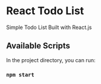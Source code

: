 # React Todo List
Simple Todo List Built with React.js

## Available Scripts

In the project directory, you can run:

### `npm start`
